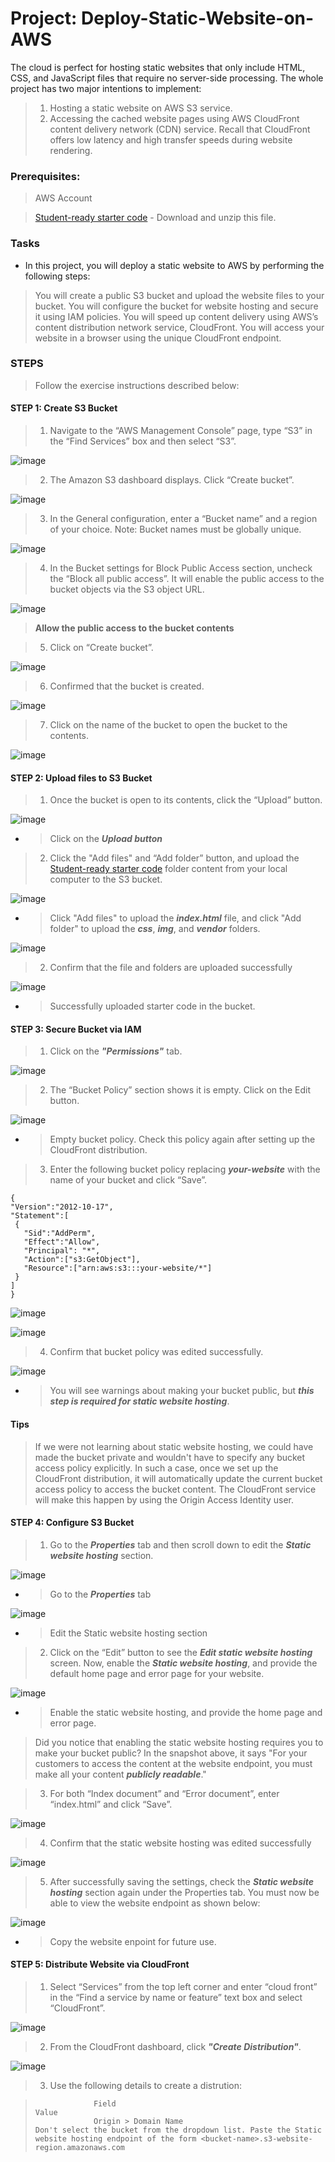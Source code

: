 # Project: Deploy-Static-Website-on-AWS

The cloud is perfect for hosting static websites that only include HTML, CSS, and JavaScript files that require no server-side processing. The whole project has two major intentions to implement:  
> 1. Hosting a static website on AWS S3 service.
> 2. Accessing the cached website pages using AWS CloudFront content delivery network (CDN) service. Recall that CloudFront offers low latency and high transfer speeds during website rendering.

### Prerequisites:
> AWS Account

> [Student-ready starter code](https://drive.google.com/open?id=15vQ7-utH7wBJzdAX3eDmO9ls35J5_sEQ) - Download and unzip this file.

### Tasks

- In this project, you will deploy a static website to AWS by performing the following steps:

> You will create a public S3 bucket and upload the website files to your bucket.
> You will configure the bucket for website hosting and secure it using IAM policies.
> You will speed up content delivery using AWS’s content distribution network service, CloudFront.
> You will access your website in a browser using the unique CloudFront endpoint.

### STEPS
> Follow the exercise instructions described below:

#### STEP 1: Create S3 Bucket

> 1. Navigate to the “AWS Management Console” page, type “S3” in the “Find Services” box and then select “S3”.

![image](https://user-images.githubusercontent.com/40290711/170674902-2e8d18cf-562e-4525-b2b8-16ed957dd5e0.png)

> 2. The Amazon S3 dashboard displays. Click “Create bucket”.

![image](https://user-images.githubusercontent.com/40290711/170675491-1446bf29-2481-432b-9f9c-faa0f7f4f09d.png)

> 3. In the General configuration, enter a “Bucket name” and a region of your choice. Note: Bucket names must be globally unique.

![image](https://user-images.githubusercontent.com/40290711/170682076-9a259ff6-1b61-4d52-95ac-167a405a1de8.png)

> 4. In the Bucket settings for Block Public Access section, uncheck the “Block all public access”. It will enable the public access to the bucket objects via the S3 object URL.

![image](https://user-images.githubusercontent.com/40290711/170684235-0b5f819e-33f0-476d-a374-27c1d634f9c8.png)

> **Allow the public access to the bucket contents**

> 5. Click on “Create bucket”.

![image](https://user-images.githubusercontent.com/40290711/170684572-a17e1806-0bec-437f-98ab-dcb12c8f7de3.png)

> 6. Confirmed that the bucket is created. 

![image](https://user-images.githubusercontent.com/40290711/170684785-e72845c6-3363-494c-8351-41cb369d0be4.png)

> 7. Click on the name of the bucket to open the bucket to the contents.

![image](https://user-images.githubusercontent.com/40290711/170685090-8dabbb1a-d368-438d-817f-b32024bfe7c9.png)


#### STEP 2: Upload files to S3 Bucket
> 1. Once the bucket is open to its contents, click the “Upload” button.

![image](https://user-images.githubusercontent.com/40290711/170717664-7e664a26-bd63-464f-9900-f6c2dbcc95df.png)
- > Click on the ***Upload button***

> 2. Click the "Add files" and “Add folder” button, and upload the [Student-ready starter code](https://drive.google.com/open?id=15vQ7-utH7wBJzdAX3eDmO9ls35J5_sEQ) folder content from your local computer to the S3 bucket.

![image](https://user-images.githubusercontent.com/40290711/170719332-d83aaf33-c739-4eb3-8571-761d8f761812.png)
- > Click "Add files" to upload the ***index.html*** file, and click "Add folder" to upload the ***css***, ***img***, and ***vendor*** folders.

![image](https://user-images.githubusercontent.com/40290711/170721361-fc19a12f-b39f-40a5-8a38-53734a09baba.png)

> 2. Confirm that the file and folders are uploaded successfully

![image](https://user-images.githubusercontent.com/40290711/170726225-cb0d7141-2cb2-4a10-a610-cbebe52b3118.png)
- > Successfully uploaded starter code in the bucket.

#### STEP 3: Secure Bucket via IAM
> 1. Click on the ***"Permissions"*** tab.

![image](https://user-images.githubusercontent.com/40290711/170728510-2ac1202a-344a-4e61-8629-92028d931efb.png)

> 2. The “Bucket Policy” section shows it is empty. Click on the Edit button.

![image](https://user-images.githubusercontent.com/40290711/170730492-32cef71e-1df0-41ed-bbd8-1eb0a9993efa.png)
- > Empty bucket policy. Check this policy again after setting up the CloudFront distribution.

> 3. Enter the following bucket policy replacing ***your-website*** with the name of your bucket and click “Save”.

```
{
"Version":"2012-10-17",
"Statement":[
 {
   "Sid":"AddPerm",
   "Effect":"Allow",
   "Principal": "*",
   "Action":["s3:GetObject"],
   "Resource":["arn:aws:s3:::your-website/*"]
 }
]
}

```

![image](https://user-images.githubusercontent.com/40290711/170732739-6f9ed393-aee8-4817-acc7-70c30f346b2f.png)

![image](https://user-images.githubusercontent.com/40290711/170733149-3c67bd58-73f5-4c0b-ae86-3638e14395a6.png)

> 4. Confirm that bucket policy was edited successfully.

![image](https://user-images.githubusercontent.com/40290711/170735193-54b64b93-bdb7-4602-9d4c-5a20e58a84a5.png)
- > You will see warnings about making your bucket public, but ***this step is required for static website hosting***.

#### Tips
>  If we were not learning about static website hosting, we could have made the bucket private and wouldn't have to specify any bucket access policy explicitly. In such a case, once we set up the CloudFront distribution, it will automatically update the current bucket access policy to access the bucket content. The CloudFront service will make this happen by using the Origin Access Identity user.

#### STEP 4: Configure S3 Bucket

> 1. Go to the ***Properties*** tab and then scroll down to edit the ***Static website hosting*** section.

![image](https://user-images.githubusercontent.com/40290711/170737721-7e660e4e-9e2c-4a6f-b501-0610e58365cb.png)
- > Go to the ***Properties*** tab

![image](https://user-images.githubusercontent.com/40290711/170738615-67d45d11-acc7-4f43-9242-22458d73d9b2.png)
- > Edit the Static website hosting section

> 2. Click on the “Edit” button to see the ***Edit static website hosting*** screen. Now, enable the ***Static website hosting***, and provide the default home page and error page for your website. 

![image](https://user-images.githubusercontent.com/40290711/170740243-e1089661-0f38-467a-8210-62a7724068fe.png)
- > Enable the static website hosting, and provide the home page and error page.

> Did you notice that enabling the static website hosting requires you to make your bucket public?
> In the snapshot above, it says "For your customers to access the content at the website endpoint, you must make all your content ***publicly readable***."

> 3. For both “Index document” and “Error document”, enter “index.html” and click “Save”. 

![image](https://user-images.githubusercontent.com/40290711/170741841-ea22f487-4931-44dd-bada-a0530646ac55.png)


> 4. Confirm that the static website hosting was edited successfully

![image](https://user-images.githubusercontent.com/40290711/170742352-d4146a8e-9889-425b-b0ff-04c32c44763a.png)

> 5. After successfully saving the settings, check the ***Static website hosting*** section again under the Properties tab. You must now be able to view the website endpoint as shown below:

![image](https://user-images.githubusercontent.com/40290711/170743029-a15c7bfa-6ec8-4209-99e9-29713d106d08.png)
- > Copy the website enpoint for future use.

#### STEP 5: Distribute Website via CloudFront

> 1. Select “Services” from the top left corner and enter “cloud front” in the “Find a service by name or feature” text box and select “CloudFront”.

![image](https://user-images.githubusercontent.com/40290711/170760257-8ccbc82d-c8ad-46a9-a8af-9e5a4b7a3a60.png)

> 2. From the CloudFront dashboard, click ***"Create Distribution"***.

![image](https://user-images.githubusercontent.com/40290711/170762279-5ac8561d-23eb-4823-9d3e-be819661fa78.png)

> 3. Use the following details to create a distrution:

>                  Field                                          Value
>                  Origin > Domain Name                            Don't select the bucket from the dropdown list. Paste the Static website hosting endpoint of the form <bucket-name>.s3-website-region.amazonaws.com


